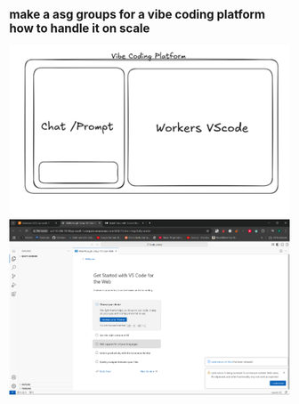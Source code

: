 ## make a asg groups for a vibe coding platform how to handle it on scale

![Alt text](image.png)
![Alt text](vscode.png)
